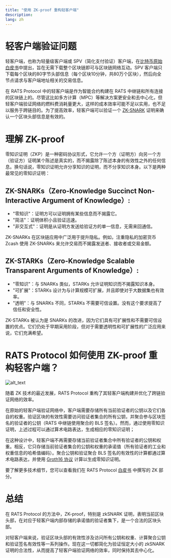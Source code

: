```yaml
---
title: "使用 ZK-proof 重构轻客户端"
description: 
lang: zh
---
```


# **轻客户端验证问题**

轻客户端，也称为轻量级客户端或 SPV（简化支付验证）客户端，在[比特币原始白皮书](https://bitcoin.org/bitcoin.pdf)中提出，旨在无需下载整个区块链即可与区块链网络互动。SPV 客户端只下载每个区块的80字节头部信息（每个区块10分钟，共80万个区块），然后向全节点请求与客户端地址相关的交易信息。

在 RATS Protocol 中的轻客户端是作为智能合约构建在 RATS 中继链和所有连接的区块链上的。尽管这比如多方计算（MPC）等解决方案更安全和去中心化，但轻客户端验证网络的燃料费消耗量更大，这样的成本效率可能不足以实用，也不足以服务于跨链目的。为了提高效率，轻客户端可以验证一个 [ZK-SNARK](https://www.youtube.com/watch?v=h-94UhJLeck) 证明来确认一个区块头部信息是有效的。

# **理解 ZK-proof**

零知识证明（ZKP）是一种密码协议形式，它允许一个方（证明方）向另一个方（验证方）证明某个陈述是真实的，而不揭露除了陈述本身的有效性之外的任何信息。换句话说，零知识证明允许分享知识的证明，而不分享知识本身。以下是两种最常见的零知识证明：

## **ZK-SNARKs（Zero-Knowledge Succinct Non-Interactive Argument of Knowledge）:**

* "零知识"：证明方可以证明拥有某些信息而不揭露它。
* "简洁"：证明体积小且验证迅速。
* "非交互式"：证明是从证明方发送给验证方的单一信息，无需来回通信。

ZK-SNARKs 在区块链应用中广泛用于提升隐私。例如，注重隐私的加密货币 Zcash 使用 ZK-SNARKs 来允许交易而不揭露发送者、接收者或交易金额。

## **ZK-STARKs（Zero-Knowledge Scalable Transparent Arguments of Knowledge）:**

* "零知识"：与 SNARKs 类似，STARKs 允许证明知识而不揭露知识本身。
* "可扩展"：STARKs 设计为与计算规模可扩展，并且即使对于大数据集也有效率。
* "透明"：与 SNARKs 不同，STARKs 不需要可信设置。没有这个要求提高了信任和安全性。

ZK-STARKs 被认为是 SNARKs 的改进，因为它们具有可扩展性和不需要可信设置的优点。它们仍处于早期采用阶段，但对于需要透明性和可扩展性的广泛应用来说，它们充满希望。

# **RATS Protocol 如何使用 ZK-proof 重构轻客户端？**

![alt_text](/images/article/images/refactor-light-clients-with-ZK-proof-1.png "image_tooltip")

随着 ZK 技术的最近发展，RATS Protocol 重构了其轻客户端构建并优化了跨链验证网络的效率。

在原始的轻客户端验证网络中，客户端需要存储所有当前验证者的公钥以及它们各自的权重。验证区块的有效性需要访问验证者集合的所有公钥，并聚合参与区块签名的验证者的公钥（RATS 中继链使用聚合的 BLS 签名）。然而，通过使用零知识证明，上述过程可以通过算术电路表达，生成相应的零知识证明；

在这种设计中，轻客户端不再需要存储当前验证者集合中所有验证者的公钥和权重。相反，它只存储当前验证者集合的公钥和权重的承诺值（所有验证者的工业和权重信息的哈希值编码）。聚合公钥和验证聚合 BLS 签名的有效性的计算都通过算术电路表达，并使用 [Groth16 协议](https://codeocean.com/explore/3d07dc79-69aa-47bd-98d8-e319575f9a8a) 计算以生成零知识证明。

要了解更多技术细节，您可以查看我们在 RATS Protocol [白皮书](/article?id=whitepaper) 中撰写的 ZK 部分。

# **总结**

在 RATS Protocol 的方法中，ZK-proof，特别是 zkSNARK 证明，表明当前区块头部，在对应于轻客户端内部存储的承诺值的验证者集下，是一个合法的区块头部。

对轻客户端来说，验证区块头部的有效性涉及访问所有公钥和权重、计算聚合公钥和验证签名有效性等一系列操作。现在这一切都简化为验证恒定大小的 zkSNARK 证明的合法性，从而提高了轻客户端验证网络的效率，同时保持其去中心化。
